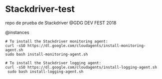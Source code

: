 # Stackdriver-test
repo de prueba de Stackdriver @GDG DEV FEST 2018

@instances
```
# To install the Stackdriver monitoring agent:
curl -sSO https://dl.google.com/cloudagents/install-monitoring-agent.sh
sudo bash install-monitoring-agent.sh

# To install the Stackdriver logging agent:
curl -sSO https://dl.google.com/cloudagents/install-logging-agent.sh
 sudo bash install-logging-agent.sh
```


